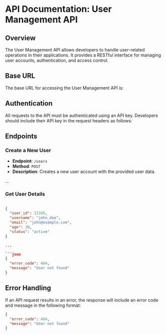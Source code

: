 # API Documentation: User Management API

## Overview

The User Management API allows developers to handle user-related operations in their applications. It provides a RESTful interface for managing user accounts, authentication, and access control.

## Base URL

The base URL for accessing the User Management API is:


## Authentication

All requests to the API must be authenticated using an API key. Developers should include their API key in the request headers as follows:


## Endpoints

### Create a New User

- **Endpoint**: `/users`
- **Method**: `POST`
- **Description**: Creates a new user account with the provided user data.

...

### Get User Details

```json

{
  "user_id": 12345,
  "username": "john_doe",
  "email": "john@example.com",
  "age": 30,
  "status": "active"
}

...

```json
{
  "error_code": 404,
  "message": "User not found"
}
```


## Error Handling

If an API request results in an error, the response will include an error code and message in the following format:

```json
{
  "error_code": 404,
  "message": "User not found"
}
